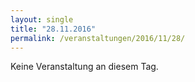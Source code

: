 ```yaml
---
layout: single
title: "28.11.2016"
permalink: /veranstaltungen/2016/11/28/
---
```


Keine Veranstaltung an diesem Tag.
